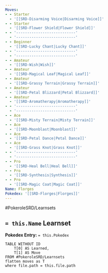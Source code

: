 ```yaml
---
Moves:
- - Starter
  - '[[SRD-Disarming Voice|Disarming Voice]]'
- - Starter
  - '[[SRD-Flower Shield|Flower Shield]]'
- - '---------------------------'
  - '---------------------------'
- - Beginner
  - '[[SRD-Lucky Chant|Lucky Chant]]'
- - '---------------------------'
  - '---------------------------'
- - Amateur
  - '[[SRD-Wish|Wish]]'
- - Amateur
  - '[[SRD-Magical Leaf|Magical Leaf]]'
- - Amateur
  - '[[SRD-Grassy Terrain|Grassy Terrain]]'
- - Amateur
  - '[[SRD-Petal Blizzard|Petal Blizzard]]'
- - Amateur
  - '[[SRD-Aromatherapy|Aromatherapy]]'
- - '---------------------------'
  - '---------------------------'
- - Ace
  - '[[SRD-Misty Terrain|Misty Terrain]]'
- - Ace
  - '[[SRD-Moonblast|Moonblast]]'
- - Ace
  - '[[SRD-Petal Dance|Petal Dance]]'
- - Ace
  - '[[SRD-Grass Knot|Grass Knot]]'
- - '---------------------------'
  - '---------------------------'
- - Pro
  - '[[SRD-Heal Bell|Heal Bell]]'
- - Pro
  - '[[SRD-Synthesis|Synthesis]]'
- - Pro
  - '[[SRD-Magic Coat|Magic Coat]]'
Name: Florges
Pokedex: '[[SRD-Florges|Florges]]'
---
```


#PokeroleSRD/Learnsets

## `= this.Name` Learnset

**Pokedex Entry:** `= this.Pokedex`

```dataview
TABLE WITHOUT ID
    T[0] AS Learned,
    T[1] AS Move
FROM #PokeroleSRD/Learnsets
flatten moves as T
where file.path = this.file.path
```
